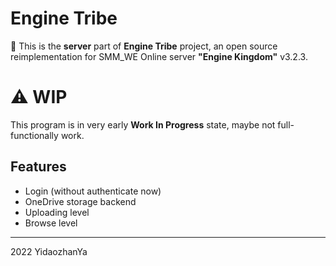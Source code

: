 # Engine Tribe

📡 This is the **server** part of **Engine Tribe** project, an open source reimplementation for SMM_WE Online server **"Engine Kingdom"** v3.2.3. 

# ⚠️ WIP

This program is in very early **Work In Progress** state, maybe not full-functionally work.

## Features

- Login (without authenticate now)
- OneDrive storage backend
- Uploading level
- Browse level

---

2022 YidaozhanYa
